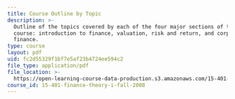 ```yaml
---
title: Course Outline by Topic
description: >-
  Outline of the topics covered by each of the four major sections of the
  course: introduction to finance, valuation, risk and return, and corporate
  finance.
type: course
layout: pdf
uid: fc2d55329f1bf7e5af23b4724ee594c2
file_type: application/pdf
file_location: >-
  https://open-learning-course-data-production.s3.amazonaws.com/15-401-finance-theory-i-fall-2008/fc2d55329f1bf7e5af23b4724ee594c2_MIT15_401F08_courseOutline.pdf
course_id: 15-401-finance-theory-i-fall-2008
---
```

